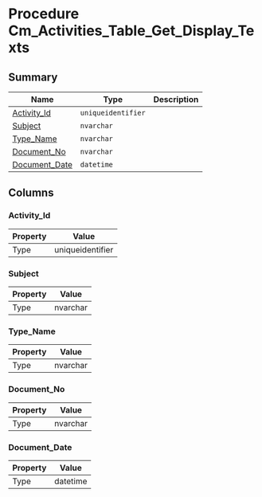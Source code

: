 # Procedure Cm_Activities_Table_Get_Display_Texts


## Summary

| Name | Type | Description |
| - | - | --- |
|[Activity_Id](#activity_id)|`uniqueidentifier` ||
|[Subject](#subject)|`nvarchar` ||
|[Type_Name](#type_name)|`nvarchar` ||
|[Document_No](#document_no)|`nvarchar` ||
|[Document_Date](#document_date)|`datetime` ||

## Columns

### Activity_Id

| Property | Value |
| - | - |
|Type|uniqueidentifier|

### Subject

| Property | Value |
| - | - |
|Type|nvarchar|

### Type_Name

| Property | Value |
| - | - |
|Type|nvarchar|

### Document_No

| Property | Value |
| - | - |
|Type|nvarchar|

### Document_Date

| Property | Value |
| - | - |
|Type|datetime|


